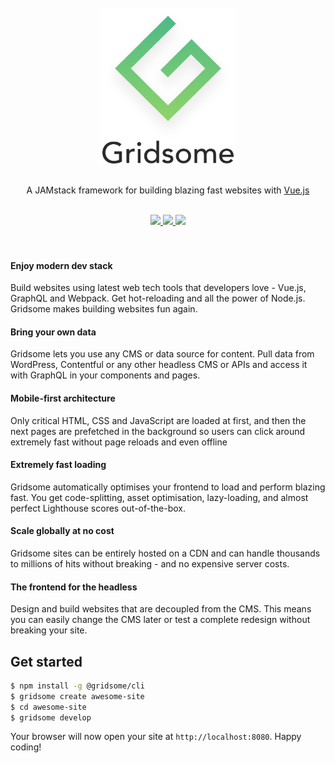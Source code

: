 <div align="center">
  <br>
  <img src="assets/logo.png" width="220">
  <br>
  <br>
  <p>A JAMstack framework for building blazing fast websites with <a href="https://vuejs.org">Vue.js</a></p>
  <br>
  <a title="Downloads" href="https://github.com/gridsome/gridsome/releases/latest">
    <img src="https://img.shields.io/github/downloads/gridsome/gridsome/total.svg">
  </a>
  <a title="MIT License" href="LICENSE">
    <img src="https://img.shields.io/github/license/gridsome/gridsome.svg">
  </a>
  <a title="Follow on Twitter" href="https://twitter.com/gridsome">
    <img src="https://img.shields.io/twitter/follow/gridsome.svg?style=social&label=Follow">
  </a>
  <br>
  <br>
  <br>
</div>

#### Enjoy modern dev stack
Build websites using latest web tech tools that developers love - Vue.js, GraphQL and Webpack. Get hot-reloading and all the power of Node.js. Gridsome makes building websites fun again.

#### Bring your own data
Gridsome lets you use any CMS or data source for content. Pull data from WordPress, Contentful or any other headless CMS or APIs and access it with GraphQL in your components and pages.

#### Mobile-first architecture
Only critical HTML, CSS and JavaScript are loaded at first, and then the next pages are prefetched in the background so users can click around extremely fast without page reloads and even offline

#### Extremely fast loading
Gridsome automatically optimises your frontend to load and perform blazing fast. You get code-splitting, asset optimisation, lazy-loading, and almost perfect Lighthouse scores out-of-the-box.

#### Scale globally at no cost
Gridsome sites can be entirely hosted on a CDN and can handle thousands to millions of hits without breaking - and no expensive server costs. 

#### The frontend for the headless
Design and build websites that are decoupled from the CMS. This means you can easily change the CMS later or test a complete redesign without breaking your site.

## Get started

```sh
$ npm install -g @gridsome/cli
$ gridsome create awesome-site
$ cd awesome-site
$ gridsome develop
```

Your browser will now open your site at `http://localhost:8080`. Happy coding!
